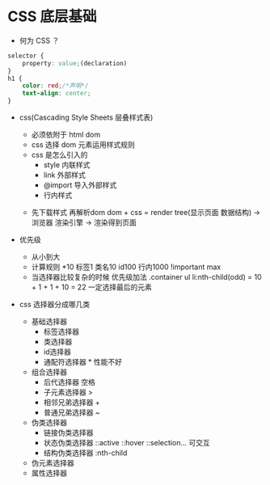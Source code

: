 # CSS 底层基础

- 何为 CSS ？
```css
selector {
    property: value;(declaration)
}
h1 {
    color: red;/*声明*/
    text-align: center;
}
```

- css(Cascading Style Sheets 层叠样式表)
  - 必须依附于 html dom
  - css 选择 dom 元素运用样式规则
  - css 是怎么引入的
    - style 内联样式
    - link 外部样式
    - @import 导入外部样式
    - 行内样式 <p style=""></p>
  - 先下载样式 再解析dom
    dom + css = render tree(显示页面 数据结构)
    -> 浏览器 渲染引擎 -> 渲染得到页面

- 优先级
  - 从小到大
  - 计算规则
  *10
  标签1 类名10 id100 行内1000 !important max
  - 当选择器比较复杂的时候 优先级加法
    .container ul li:nth-child(odd) 
    = 10 + 1 + 1 + 10 = 22
    一定选择最后的元素

- css 选择器分成哪几类
  - 基础选择器
    - 标签选择器
    - 类选择器
    - id选择器
    - 通配符选择器 * 性能不好
  - 组合选择器
    - 后代选择器 空格
    - 子元素选择器 >
    - 相邻兄弟选择器 +
    - 普通兄弟选择器 ~
  - 伪类选择器
    - 链接伪类选择器
    - 状态伪类选择器 ::active ::hover ::selection... 可交互
    - 结构伪类选择器 :nth-child
  - 伪元素选择器
  - 属性选择器
